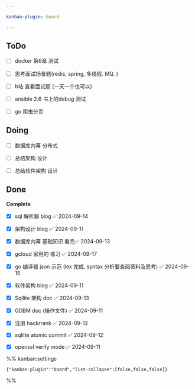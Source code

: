 ```yaml
---

kanban-plugin: board

---
```


## ToDo

- [ ] docker 第6章 测试
- [ ] 思考面试场景题(redis,  spring, 多线程. MQ. )
- [ ] b站 查看面试题  (一天一个也可以)
- [ ] ansible 2.6 书上的debug 测试
- [ ] go 爬虫分页


## Doing

- [ ] 数据库内幕  分布式
- [ ] 总结架构 设计
- [ ] 总结软件架构 设计


## Done

**Complete**
- [x] sql 解析器 blog ✅ 2024-09-14
- [x] 架构设计  blog ✅ 2024-09-11
- [x] 数据库内幕 基础知识 看完✅ 2024-09-13
- [x] gcloud 家用的 练习 ✅ 2024-09-17
- [x] go 编译器 json 示范  (lex 完成, syntax 分析要查阅资料及思考) ✅ 2024-09-15
- [x] 软件架构 blog ✅ 2024-09-11
- [x] Sqllite 架构 doc ✅ 2024-09-13
- [x] GDBM doc  (操作文件) ✅ 2024-09-11
- [x] 注册  hackrrank ✅ 2024-09-12
- [x] sqllite atomic commit ✅ 2024-09-12
- [x] openssl verify mode ✅ 2024-09-11




%% kanban:settings
```
{"kanban-plugin":"board","list-collapse":[false,false,false]}
```
%%